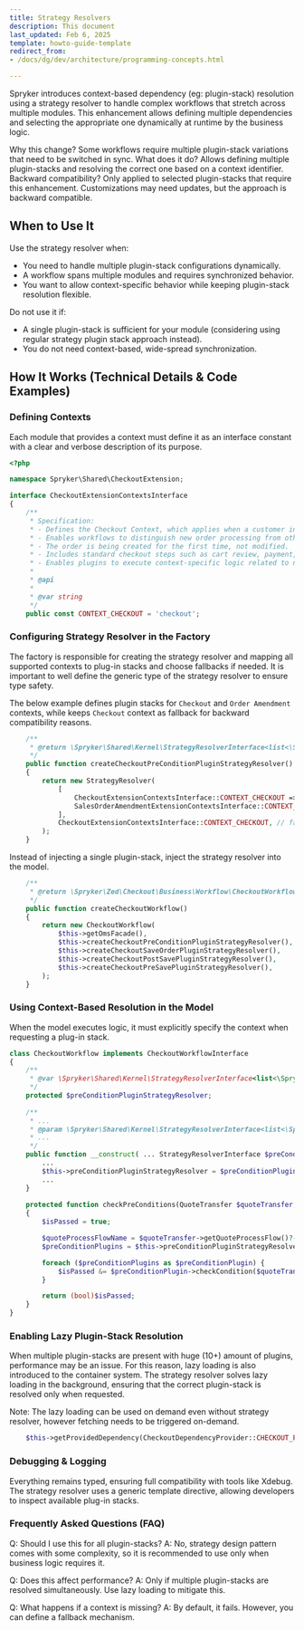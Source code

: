 ```yaml
---
title: Strategy Resolvers
description: This document 
last_updated: Feb 6, 2025
template: howto-guide-template
redirect_from:
- /docs/dg/dev/architecture/programming-concepts.html

---
```


Spryker introduces context-based dependency (eg: plugin-stack) resolution using a strategy resolver to handle complex workflows that stretch across multiple modules. This enhancement allows defining multiple dependencies and selecting the appropriate one dynamically at runtime by the business logic.

Why this change? Some workflows require multiple plugin-stack variations that need to be switched in sync.
What does it do? Allows defining multiple plugin-stacks and resolving the correct one based on a context identifier.
Backward compatibility? Only applied to selected plugin-stacks that require this enhancement. Customizations may need updates, but the approach is backward compatible.

## When to Use It

Use the strategy resolver when:
- You need to handle multiple plugin-stack configurations dynamically.
- A workflow spans multiple modules and requires synchronized behavior.
- You want to allow context-specific behavior while keeping plugin-stack resolution flexible.

Do not use it if:
- A single plugin-stack is sufficient for your module (considering using regular strategy plugin stack approach instead).
- You do not need context-based, wide-spread synchronization.

## How It Works (Technical Details & Code Examples)

### Defining Contexts

Each module that provides a context must define it as an interface constant with a clear and verbose description of its purpose.

```php
<?php

namespace Spryker\Shared\CheckoutExtension;

interface CheckoutExtensionContextsInterface
{
    /**
     * Specification:
     * - Defines the Checkout Context, which applies when a customer initiates a new order.
     * - Enables workflows to distinguish new order processing from other order-related operations.
     * - The order is being created for the first time, not modified.
     * - Includes standard checkout steps such as cart review, payment, and confirmation.
     * - Enables plugins to execute context-specific logic related to new order creation.
     *
     * @api
     *
     * @var string
     */
    public const CONTEXT_CHECKOUT = 'checkout';
```

### Configuring Strategy Resolver in the Factory

The factory is responsible for creating the strategy resolver and mapping all supported contexts to plug-in stacks and choose fallbacks if needed. 
It is important to well define the generic type of the strategy resolver to ensure type safety.

The below example defines plugin stacks for `Checkout` and `Order Amendment` contexts, while keeps `Checkout` context as fallback for backward compatibility reasons.

```php
    /**
     * @return \Spryker\Shared\Kernel\StrategyResolverInterface<list<\Spryker\Zed\CheckoutExtension\Dependency\Plugin\CheckoutPreConditionPluginInterface>>
     */
    public function createCheckoutPreConditionPluginStrategyResolver(): StrategyResolverInterface
    {
        return new StrategyResolver(
            [
                CheckoutExtensionContextsInterface::CONTEXT_CHECKOUT => $this->getProvidedDependency(CheckoutDependencyProvider::CHECKOUT_PRE_CONDITIONS, static::LOADING_LAZY),
                SalesOrderAmendmentExtensionContextsInterface::CONTEXT_ORDER_AMENDMENT => $this->getProvidedDependency(CheckoutDependencyProvider::CHECKOUT_PRE_CONDITIONS_FOR_ORDER_AMENDMENT, static::LOADING_LAZY),
            ],
            CheckoutExtensionContextsInterface::CONTEXT_CHECKOUT, // fallback context
        );
    }
```

Instead of injecting a single plugin-stack, inject the strategy resolver into the model.

```php
    /**
     * @return \Spryker\Zed\Checkout\Business\Workflow\CheckoutWorkflowInterface
     */
    public function createCheckoutWorkflow()
    {
        return new CheckoutWorkflow(
            $this->getOmsFacade(),
            $this->createCheckoutPreConditionPluginStrategyResolver(),
            $this->createCheckoutSaveOrderPluginStrategyResolver(),
            $this->createCheckoutPostSavePluginStrategyResolver(),
            $this->createCheckoutPreSavePluginStrategyResolver(),
        );
    }
```

### Using Context-Based Resolution in the Model

When the model executes logic, it must explicitly specify the context when requesting a plug-in stack.

```php
class CheckoutWorkflow implements CheckoutWorkflowInterface
{
    /**
     * @var \Spryker\Shared\Kernel\StrategyResolverInterface<list<\Spryker\Zed\CheckoutExtension\Dependency\Plugin\CheckoutPreConditionPluginInterface>>
     */
    protected $preConditionPluginStrategyResolver;
    
    /**
     * ...
     * @param \Spryker\Shared\Kernel\StrategyResolverInterface<list<\Spryker\Zed\CheckoutExtension\Dependency\Plugin\CheckoutPreConditionPluginInterface>> $preConditionPluginStrategyResolver
     * ...
     */
    public function __construct( ... StrategyResolverInterface $preConditionPluginStrategyResolver ...) {
        ...
        $this->preConditionPluginStrategyResolver = $preConditionPluginStrategyResolver;
        ...
    }
    
    protected function checkPreConditions(QuoteTransfer $quoteTransfer, CheckoutResponseTransfer $checkoutResponse)
    {
        $isPassed = true;

        $quoteProcessFlowName = $quoteTransfer->getQuoteProcessFlow()?->getNameOrFail(); // the context resolution depends on the needed business logic; this is just an example
        $preConditionPlugins = $this->preConditionPluginStrategyResolver->get($quoteProcessFlowName);

        foreach ($preConditionPlugins as $preConditionPlugin) {
            $isPassed &= $preConditionPlugin->checkCondition($quoteTransfer, $checkoutResponse);
        }

        return (bool)$isPassed;
    }
}

```

### Enabling Lazy Plugin-Stack Resolution

When multiple plugin-stacks are present with huge (10+) amount of plugins, performance may be an issue. For this reason,
lazy loading is also introduced to the container system.
The strategy resolver solves lazy loading in the background, ensuring that the correct plugin-stack is resolved only when requested.

Note: The lazy loading can be used on demand even without strategy resolver, however fetching needs to be triggered on-demand.

```php
    $this->getProvidedDependency(CheckoutDependencyProvider::CHECKOUT_PRE_CONDITIONS, static::LOADING_LAZY);
```

### Debugging & Logging

Everything remains typed, ensuring full compatibility with tools like Xdebug.
The strategy resolver uses a generic template directive, allowing developers to inspect available plug-in stacks.

### Frequently Asked Questions (FAQ)

Q: Should I use this for all plugin-stacks?
A: No, strategy design pattern comes with some complexity, so it is recommended to use only when business logic requires it.

Q: Does this affect performance?
A: Only if multiple plugin-stacks are resolved simultaneously. Use lazy loading to mitigate this.

Q: What happens if a context is missing?
A: By default, it fails. However, you can define a fallback mechanism.
